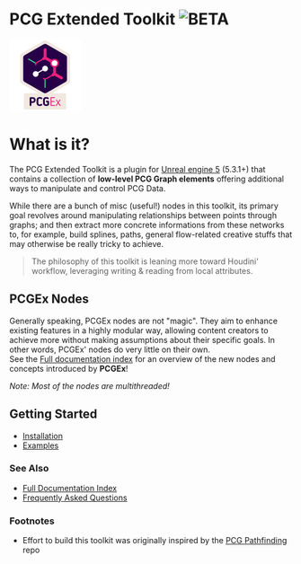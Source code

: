 

# PCG Extended Toolkit ![BETA](https://img.shields.io/badge/BETA-ff0f0f)

![PCGEx](/Resources/Icon128.png)

# What is it?
 The PCG Extended Toolkit is a plugin for [Unreal engine 5](https://www.unrealengine.com/en-US/) (5.3.1+) that contains a collection of **low-level PCG Graph elements** offering additional ways to manipulate and control PCG Data.

While there are a bunch of misc (useful!) nodes in this toolkit, its primary goal revolves around manipulating relationships between points through graphs; and then extract more concrete informations from these networks to, for example, build splines, paths, general flow-related creative stuffs that may otherwise be really tricky to achieve.

> The philosophy of this toolkit is leaning more toward Houdini' workflow, leveraging writing & reading from local attributes.

## PCGEx Nodes
Generally speaking, PCGEx nodes are not "magic". They aim to enhance existing features in a highly modular way, allowing content creators to achieve more without making assumptions about their specific goals. In other words, PCGEx' nodes do very little on their own.  
See the [Full documentation index](docs/Index.md) for an overview of the new nodes and concepts introduced by **PCGEx**!

*Note: Most of the nodes are multithreaded!*

## Getting Started
* [Installation](docs/Installation.md)
* [Examples](docs/Examples.md)


### See Also
* [Full Documentation Index](docs/Index.md)
* [Frequently Asked Questions](docs/FAQ.md)

### Footnotes
- Effort to build this toolkit was originally inspired by the [PCG Pathfinding](https://github.com/spood/PCGPathfinding) repo 